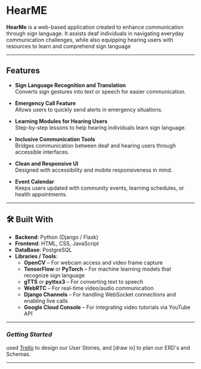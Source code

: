 # HearME

**HearMe** is a web-based application created to enhance communication through sign language. It assists deaf individuals in navigating everyday communication challenges, while also equipping hearing users with resources to learn and comprehend sign language

---

## Features

- **Sign Language Recognition and Translation**  
  Converts sign gestures into text or speech for easier communication.

- **Emergency Call Feature**  
  Allows users to quickly send alerts in emergency situations.

- **Learning Modules for Hearing Users**  
  Step-by-step lessons to help hearing individuals learn sign language.

- **Inclusive Communication Tools**  
  Bridges communication between deaf and hearing users through accessible interfaces.

- **Clean and Responsive UI**  
  Designed with accessibility and mobile responsiveness in mind.

- **Event Calendar**  
  Keeps users updated with community events, learning schedules, or health appointments.

---

## 🛠️ Built With

- **Backend**: Python (Django / Flask)
- **Frontend**: HTML, CSS, JavaScript
- **DataBase**: PostgreSQL
- **Libraries / Tools**:
  - **OpenCV** – For webcam access and video frame capture
  - **TensorFlow** or **PyTorch** – For machine learning models that recognize sign language
  - **gTTS** or **pyttsx3** – For converting text to speech
  - **WebRTC** – For real-time video/audio communication
  - **Django Channels** – For handling WebSocket connections and enabling live calls
  - **Google Cloud Console** – For integrating video tutorials via YouTube API

---

### **_Getting Started_**

used [Trello](https://trello.com/invite/b/685d80c8b14ad784410eef3d/ATTI1e444a2ebbe762f690917fad06b1a504F8598AD9/project-4) to design our User Stories, and [draw io] to plan our ERD's and Schemas.

---

